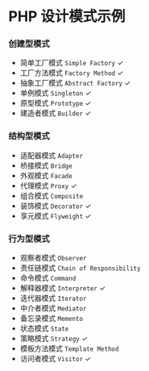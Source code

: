 # PHP 设计模式示例
### 创建型模式
  * 简单工厂模式 `Simple Factory` ✓
  * 工厂方法模式 `Factory Method` ✓
  * 抽象工厂模式 `Abstract Factory` ✓
  * 单例模式 `Singleton` ✓
  * 原型模式 `Prototype` ✓
  * 建造者模式 `Builder` ✓

### 结构型模式
  * 适配器模式 `Adapter`
  * 桥接模式 `Bridge`
  * 外观模式 `Facade`
  * 代理模式 `Proxy` ✓
  * 组合模式 `Composite`
  * 装饰模式 `Decorator` ✓
  * 享元模式 `Flyweight` ✓

### 行为型模式
  * 观察者模式 `Observer`
  * 责任链模式 `Chain of Responsibility`
  * 命令模式 `Command`
  * 解释器模式 `Interpreter` ✓
  * 迭代器模式 `Iterator`
  * 中介者模式 `Mediator`
  * 备忘录模式 `Memento`
  * 状态模式 `State`
  * 策略模式 `Strategy` ✓
  * 模板方法模式 `Template Method`
  * 访问者模式 `Visitor` ✓
